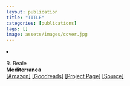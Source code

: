 ```yaml
---
layout: publication
title: "TITLE"
categories: [publications]
tags: []
image: assets/images/cover.jpg
---
```

<li ><p>
R. Reale<br>
<b>Mediterranea</b><br>
<a href="https://www.amazon.it/gp/product/B07GRVW15Z/" target="_blank">[Amazon]</a>
<a href="https://www.goodreads.com/book/show/41526664-mediterranea" target="_blank">[Goodreads]</a>
<a href="https://reale.me/mediterranea" target="_blank">[Project Page]</a>
<a href="https://github.com/reale/mediterranea" target="_blank">[Source]</a>
</p>
<div id="bib_TODO" class="bibtex noshow">
<pre>
</pre>
</div>
</li>
